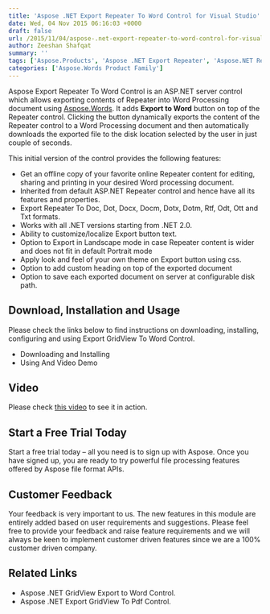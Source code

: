 ```yaml
---
title: 'Aspose .NET Export Repeater To Word Control for Visual Studio'
date: Wed, 04 Nov 2015 06:16:03 +0000
draft: false
url: /2015/11/04/aspose-.net-export-repeater-to-word-control-for-visual-studio/
author: Zeeshan Shafqat
summary: ''
tags: ['Aspose.Products', 'Aspose .NET Export Repeater', 'Aspose.NET Repeater Export to Word', 'Aspose.Words for .NET']
categories: ['Aspose.Words Product Family']
---
```


Aspose Export Repeater To Word Control is an ASP.NET server control which allows exporting contents of Repeater into Word Processing document using [Aspose.Words][1]. It adds **Export to Word** button on top of the Repeater control. Clicking the button dynamically exports the content of the Repeater control to a Word Processing document and then automatically downloads the exported file to the disk location selected by the user in just couple of seconds.

This initial version of the control provides the following features:

*   Get an offline copy of your favorite online Repeater content for editing, sharing and printing in your desired Word processing document.
*   Inherited from default ASP.NET Repeater control and hence have all its features and properties.
*   Export Repeater To Doc, Dot, Docx, Docm, Dotx, Dotm, Rtf, Odt, Ott and Txt formats.
*   Works with all .NET versions starting from .NET 2.0.
*   Ability to customize/localize Export button text.
*   Option to Export in Landscape mode in case Repeater content is wider and does not fit in default Portrait mode
*   Apply look and feel of your own theme on Export button using css.
*   Option to add custom heading on top of the exported document
*   Option to save each exported document on server at configurable disk path.

## Download, Installation and Usage

Please check the links below to find instructions on downloading, installing, configuring and using Export GridView To Word Control.

*   Downloading and Installing
*   Using And Video Demo

## Video

Please check [this video][2] to see it in action.

## Start a Free Trial Today

Start a free trial today – all you need is to sign up with Aspose. Once you have signed up, you are ready to try powerful file processing features offered by Aspose file format APIs.

## Customer Feedback

Your feedback is very important to us. The new features in this module are entirely added based on user requirements and suggestions. Please feel free to provide your feedback and raise feature requirements and we will always be keen to implement customer driven features since we are a 100% customer driven company.

## Related Links

*   Aspose .NET GridView Export to Word Control.
*   Aspose .NET Export GridView To Pdf Control.




[1]: http://www.aspose.com/word-component-suite.aspx
[2]: https://youtu.be/aq-u8xJzakU




